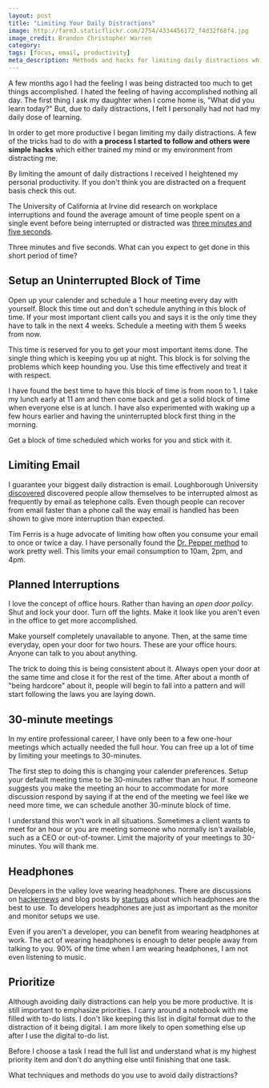 ```yaml
---
layout: post
title: "Limiting Your Daily Distractions"
image: http://farm3.staticflickr.com/2754/4334456172_f4d32f68f4.jpg
image_credit: Brandon Christopher Warren
category: 
tags: [focus, email, productivity]
meta_description: Methods and hacks for limiting daily distractions which get in the way of being productive.
---
```


A few months ago I had the feeling I was being distracted too much to get things accomplished. I hated the feeling of having accomplished nothing all day. The first thing I ask my daughter when I come home is, "What did you learn today?" But, due to daily distractions, I felt I personally had not had my daily dose of learning.

In order to get more productive I began limiting my daily distractions. A few of the tricks had to do with __a process I started to follow and others were simple hacks__ which either trained my mind or my environment from distracting me.

By limiting the amount of daily distractions I received I heightened my personal productivity. If you don't think you are distracted on a frequent basis check this out.

The University of California at Irvine did research on workplace interruptions and found the average amount of time people spent on a single event before being interrupted or distracted was [three minutes and five seconds](http://businessjournal.gallup.com/content/23146/too-many-interruptions-work.aspx).

Three minutes and five seconds. What can you expect to get done in this short period of time?

## Setup an Uninterrupted Block of Time

Open up your calender and schedule a 1 hour meeting every day with yourself. Block this time out and don't schedule anything in this block of time. If your most important client calls you and says it is the only time they have to talk in the next 4 weeks. Schedule a meeting with them 5 weeks from now.

This time is reserved for you to get your most important items done. The single thing which is keeping you up at night. This block is for solving the problems which keep hounding you. Use this time effectively and treat it with respect.

I have found the best time to have this block of time is from noon to 1. I take my lunch early at 11 am and then come back and get a solid block of time when everyone else is at lunch. I have also experimented with waking up a few hours earlier and having the uninterrupted block first thing in the morning.

Get a block of time scheduled which works for you and stick with it.

## Limiting Email

I guarantee your biggest daily distraction is email. Loughborough University [discovered](http://interruptions.net/literature/Jackson-JOSIT-01.pdf) discovered people allow themselves to be interrupted almost as frequently by email as telephone calls. Even though people can recover from email faster than a phone call the way email is handled has been shown to give more interruption than expected.

Tim Ferris is a huge advocate of limiting how often you consume your email to once or twice a day. I have personally found the [Dr. Pepper method](http://michaelspain.blogspot.com/2007/06/recognizing-eliminating-your-typical.html) to work pretty well. This limits your email consumption to 10am, 2pm, and 4pm.

## Planned Interruptions

I love the concept of office hours. Rather than having an _open door policy_. Shut and lock your door. Turn off the lights. Make it look like you aren't even in the office to get more accomplished.

Make yourself completely unavailable to anyone. Then, at the same time everyday, open your door for two hours. These are your office hours. Anyone can talk to you about anything.

The trick to doing this is being consistent about it. Always open your door at the same time and close it for the rest of the time. After about a month of "being hardcore" about it, people will begin to fall into a pattern and will start following the laws you are laying down. 

## 30-minute meetings

In my entire professional career, I have only been to a few one-hour meetings which actually needed the full hour. You can free up a lot of time by limiting your meetings to 30-minutes.

The first step to doing this is changing your calender preferences. Setup your default meeting time to be 30-minutes rather than an hour. If someone suggests you make the meeting an hour to accommodate for more discussion respond by saying if at the end of the meeting we feel like we need more time, we can schedule another 30-minute block of time.

I understand this won't work in all situations. Sometimes a client wants to meet for an hour or you are meeting someone who normally isn't available, such as a CEO or out-of-towner. Limit the majority of your meetings to 30-minutes. You will thank me.

## Headphones
Developers in the valley love wearing headphones. There are discussions on [hackernews](http://news.ycombinator.com/item?id=4524516) and blog posts by [startups](http://priceonomics.com/headphones/) about which headphones are the best to use. To developers headphones are just as important as the monitor and monitor setups we use.

Even if you aren't a developer, you can benefit from wearing headphones at work. The act of wearing headphones is enough to deter people away from talking to you. 90% of the time when I am wearing headphones, I am not even listening to music.

## Prioritize

Although avoiding daily distractions can help you be more productive. It is still important to emphasize priorities. I carry around a notebook with me filled with to-do lists. I don't like keeping this list in digital format due to the distraction of it being digital. I am more likely to open something else up after I use the digital to-do list.

Before I choose a task I read the full list and understand what is my highest priority item and don't do anything else until finishing that one task.

What techniques and methods do you use to avoid daily distractions?

